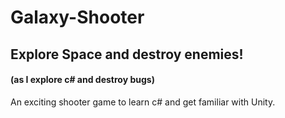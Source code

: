 # Galaxy-Shooter

## Explore Space and destroy enemies! 
#### (as I explore c# and destroy bugs)

An exciting shooter game to learn c# and get familiar with Unity. 

